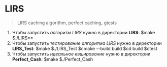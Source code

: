 # LIRS
>LIRS caching algorithm, perfect caching, gtests

1. Чтобы запустить *алгоритм LIRS* нужно в директории **LIRS**:
 $make
 $./LIRS**
1. Чтобы запустить *тестирование алгоритма LIRS* нужно в директории **LIRS_Test**:
 $make
 $./LIRS_Test
 $cmake --build build
 $cd build
 $ctest
1. Чтобы запустить *идеальное кэширование* нужно в директории **Perfect_Cash**:
 $make
 $./Perfect_Cash